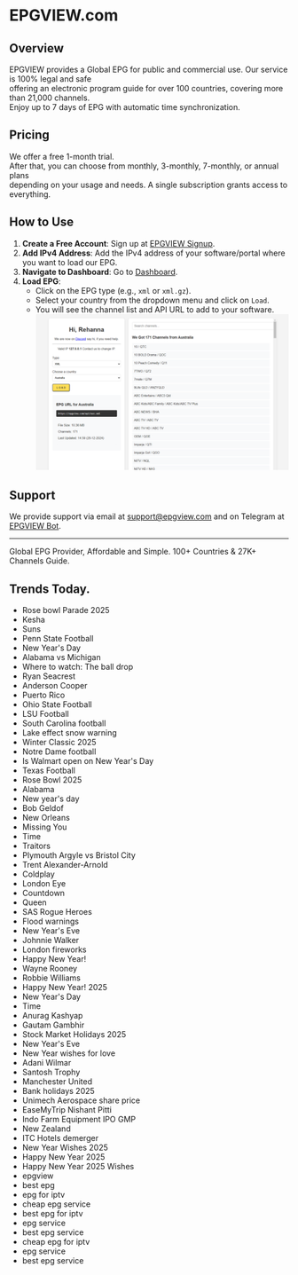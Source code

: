 # EPGVIEW.com



## Overview
EPGVIEW provides a Global EPG for public and commercial use. Our service is 100% legal and safe\
offering an electronic program guide for over 100 countries, covering more than 21,000 channels.\
Enjoy up to 7 days of EPG with automatic time synchronization.

## Pricing
We offer a free 1-month trial. \
After that, you can choose from monthly, 3-monthly, 7-monthly, or annual plans \
depending on your usage and needs. A single subscription grants access to everything.

## How to Use
1. **Create a Free Account**: Sign up at [EPGVIEW Signup](https://epgview.com/signup.php).
2. **Add IPv4 Address**: Add the IPv4 address of your software/portal where you want to load our EPG.
3. **Navigate to Dashboard**: Go to [Dashboard](https://epgview.com/dashboard.php).
4. **Load EPG**:
   - Click on the EPG type (e.g., `xml` or `xml.gz`).
   - Select your country from the dropdown menu and click on `Load`.
   - You will see the channel list and API URL to add to your software.
![EPGVIEW](img/dashboard.png)
## Support
We provide support via email at [support@epgview.com](mailto:support@epgview.com) and on Telegram at [EPGVIEW Bot](https://t.me/epgview_bot).

---

Global EPG Provider, Affordable and Simple. 100+ Countries & 27K+ Channels Guide.

## Trends Today.

- Rose bowl Parade 2025
- Kesha
- Suns
- Penn State Football
- New Year's Day
- Alabama vs Michigan
- Where to watch: The ball drop
- Ryan Seacrest
- Anderson Cooper
- Puerto Rico
- Ohio State Football
- LSU Football
- South Carolina football
- Lake effect snow warning
- Winter Classic 2025
- Notre Dame football
- Is Walmart open on New Year's Day
- Texas Football
- Rose Bowl 2025
- Alabama
- New year's day
- Bob Geldof
- New Orleans
- Missing You
- Time
- Traitors
- Plymouth Argyle vs Bristol City
- Trent Alexander-Arnold
- Coldplay
- London Eye
- Countdown
- Queen
- SAS Rogue Heroes
- Flood warnings
- New Year's Eve
- Johnnie Walker
- London fireworks
- Happy New Year!
- Wayne Rooney
- Robbie Williams
- Happy New Year! 2025
- New Year's Day
- Time
- Anurag Kashyap
- Gautam Gambhir
- Stock Market Holidays 2025
- New Year's Eve
- New Year wishes for love
- Adani Wilmar
- Santosh Trophy
- Manchester United
- Bank holidays 2025
- Unimech Aerospace share price
- EaseMyTrip Nishant Pitti
- Indo Farm Equipment IPO GMP
- New Zealand
- ITC Hotels demerger
- New Year Wishes 2025
- Happy New Year 2025
- Happy New Year 2025 Wishes
- epgview
- best epg
- epg for iptv
- cheap epg service
- best epg for iptv
- epg service
- best epg service
- cheap epg for iptv
- epg service
- best epg service

